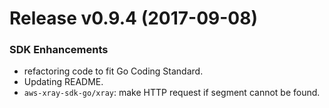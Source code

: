 Release v0.9.4 (2017-09-08)
===========================

### SDK Enhancements
* refactoring code to fit Go Coding Standard.
* Updating README.
* `aws-xray-sdk-go/xray`: make HTTP request if segment cannot be found.

